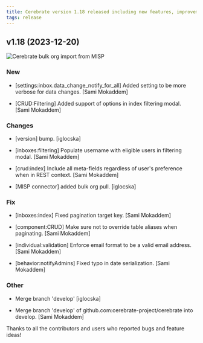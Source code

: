 ```yaml
---
title: Cerebrate version 1.18 released including new features, improvements and bugs fixed 
tags: release 
---
```


## v1.18 (2023-12-20)

![Cerebrate bulk org import from MISP](https://github-production-user-asset-6210df.s3.amazonaws.com/3309/291860287-01ba669c-6bfb-4081-ba3a-c3da724de705.png)

### New

* [settings:inbox.data_change_notify_for_all] Added setting to be more verbose for data changes. [Sami Mokaddem]

* [CRUD:Filtering] Added support of options in index filtering modal. [Sami Mokaddem]

### Changes

* [version] bump. [iglocska]

* [inboxes:filtering] Populate username with eligible users in filtering modal. [Sami Mokaddem]

* [crud:index] Include all meta-fields regardless of user's preference when in REST context. [Sami Mokaddem]

* [MISP connector] added bulk org pull. [iglocska]

### Fix

* [inboxes:index] Fixed pagination target key. [Sami Mokaddem]

* [component:CRUD] Make sure not to override table aliases when paginating. [Sami Mokaddem]

* [individual:validation] Enforce email format to be a valid email address. [Sami Mokaddem]

* [behavior:notifyAdmins] Fixed typo in date serialization. [Sami Mokaddem]

### Other

* Merge branch 'develop' [iglocska]

* Merge branch 'develop' of github.com:cerebrate-project/cerebrate into develop. [Sami Mokaddem]

Thanks to all the contributors and users who reported bugs and feature ideas! 

